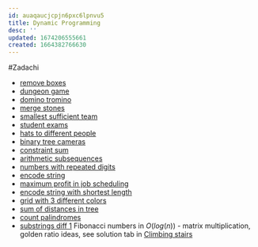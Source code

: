 ```yaml
---
id: auaqaucjcpjn6pxc6lpnvu5
title: Dynamic Programming
desc: ''
updated: 1674206555661
created: 1664382766630
---
```


#Zadachi
- [remove boxes](https://leetcode.com/problems/remove-boxes/)
- [dungeon game](https://leetcode.com/problems/dungeon-game/)
- [domino tromino](https://leetcode.com/problems/domino-and-tromino-tiling/)
- [merge stones](https://leetcode.com/problems/minimum-cost-to-merge-stones/)
- [smallest sufficient team](https://leetcode.com/problems/smallest-sufficient-team/)
- [student exams](https://leetcode.com/problems/maximum-students-taking-exam/)
- [hats to different people](https://leetcode.com/problems/number-of-ways-to-wear-different-hats-to-each-other/)
- [binary tree cameras](https://leetcode.com/problems/binary-tree-cameras/?envType=study-plan&id=dynamic-programming-iv)
- [constraint sum](https://leetcode.com/problems/constrained-subsequence-sum/)
- [arithmetic subsequences](https://leetcode.com/problems/arithmetic-slices-ii-subsequence/)
- [numbers with repeated digits](https://leetcode.com/problems/numbers-with-repeated-digits/)
- [encode string](https://leetcode.com/problems/encode-string-with-shortest-length/)
- [maximum profit in job scheduling](https://leetcode.com/problems/maximum-profit-in-job-scheduling/)
- [encode string with shortest length](https://leetcode.com/problems/encode-string-with-shortest-length/)
- [grid with 3 different colors](https://leetcode.com/problems/painting-a-grid-with-three-different-colors/)
- [sum of distances in tree](https://leetcode.com/problems/sum-of-distances-in-tree/)
- [count palindromes](https://leetcode.com/problems/count-palindromic-subsequences/)
- [substrings diff 1](https://leetcode.com/problems/count-substrings-that-differ-by-one-character/submissions/)
Fibonacci numbers in $O(log(n))$ - matrix multiplication, golden ratio ideas, see solution tab in [Climbing stairs](https://leetcode.com/problems/climbing-stairs/)